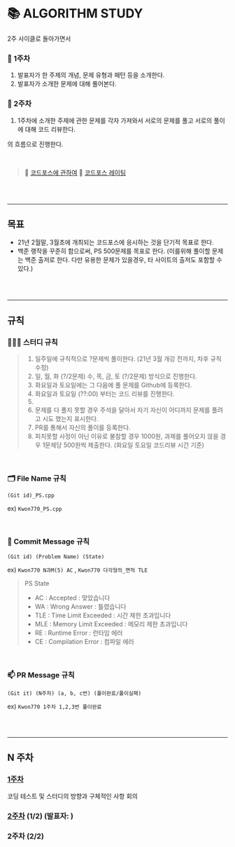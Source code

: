 # 📚 ALGORITHM STUDY

2주 사이클로 돌아가면서

### 📖 1주차
1. 발표자가 한 주제의 개념, 문제 유형과 패턴 등을 소개한다. 
2. 발표자가 소개한 문제에 대해 풀어본다.

### 🧠 2주차
1. 1주차에 소개한 주제에 관한 문제를 각자 가져와서 서로의 문제를 풀고 서로의 풀이에 대해 코드 리뷰한다.

의 흐름으로 진행한다.

<br />

> 📌 [코드포스에 관하여](https://ndb796.tistory.com/164)
> 📌 [코드포스 레이팅](https://www.acmicpc.net/blog/view/85)

<br />
<br />

---
## 목표

- 21년 2월말, 3월초에 개최되는 코드포스에 응시하는 것을 단기적 목표로 한다.
- 백준 랭작을 꾸준히 함으로써, PS 500문제를 목표로 한다. (이를위해 풀이할 문제는 백준 출저로 한다. 다만 유용한 문제가 있을경우, 타 사이트의 출저도 포함할 수 있다.)

<br />
<br />

---
## 규칙

### 👨🏻‍💻 스터디 규칙

> 1. 일주일에 규칙적으로 ?문제씩 풀이한다. (21년 3월 개강 전까지, 차후 규칙 수정)
> 2. 일, 월, 화 (?/2문제) 수, 목, 금, 토 (?/2문제) 방식으로 진행한다.
> 3. 화요일과 토요일에는 그 다음에 풀 문제를 Github에 등록한다.
> 4. 화요일과 토요일 (??:00) 부터는 코드 리뷰를 진행한다.
> 5. 
> 6. 문제를 다 풀지 못할 경우 주석을 달아서 자기 자신이 어디까지 문제를 풀려고 시도 했는지 표시한다.
> 7. PR를 통해서 자신의 풀이를 등록한다.
> 8. 피치못할 사정이 아닌 이유로 불참할 경우 1000원, 과제를 풀어오지 않을 경우 1문제당 500원씩 제출한다. (화요일 토요일 코드리뷰 시간 기준)

<br />

### 🗂 File Name 규칙

```(Git id)_PS.cpp```

ex) ```Kwon770_PS.cpp```

<br />

### 💬 Commit Message 규칙

```(Git id) (Problem Name) (State)```

ex) ```Kwon770 N과M(5) AC``` , ```Kwon770 다각형의_면적 TLE```

> PS State
> - AC : Accepted : 맞았습니다
> - WA : Wrong Answer : 틀렸습니다
> - TLE : Time Limit Exceeded : 시간 제한 초과입니다
> - MLE : Memory Limit Exceeded : 메모리 제한 초과입니다
> - RE : Runtime Error : 런타임 에러
> - CE : Compilation Error : 컴파일 에러

<br />

### 📫 PR Message 규칙

```(Git it) (N주차) (a, b, c번) (풀이완료/풀이실패)```

ex) ```Kwon770 1주차 1,2,3번 풀이완료```

<br />
<br />

---
## N 주차

### [1주차](./algorithm/1week/README.md)

코딩 테스트 및 스터디의 방향과 구체적인 사항 회의

### [2주차](algorithm/week2/README.md) (1/2) (발표자: )

### 2주차 (2/2)